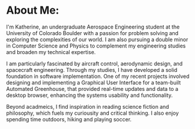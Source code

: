 # About Me:
I'm Katherine, an undergraduate Aerospace Engineering student at the University of Colorado Boulder with a passion for problem solving and exploring the complexities of our world. I am also pursuing a double minor in Computer Science and Physics to complement my engineering studies and broaden my technical expertise.

I am particularly fascinated by aircraft control, aerodynamic design, and spacecraft engineering. Through my studies, I have developed a solid foundation in software implementation. One of my recent projects involved designing and implementing a Graphical User Interface for a team-built Automated Greenhouse, that provided real-time updates and data to a desktop browser, enhancing the systems usability and functionality.

Beyond acadmeics, I find inspiration in reading science fiction and philosophy, which fuels my curiousity and critical thinking. I also enjoy spending time outdoors, hiking and playing soccer. 
